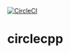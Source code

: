 [![CircleCI](https://circleci.com/gh/samizuh/circlecpp.svg?style=shield)](https://circleci.com/gh/samizuh/circlecpp)

# circlecpp
